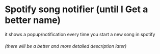 # Spotify song notifier (until I Get a better name)

it shows a popup/notification every time you start a new song in spotify

###### (there will be a better and more detailed description later)
